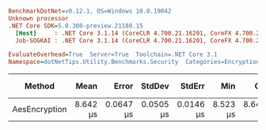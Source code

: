 ``` ini

BenchmarkDotNet=v0.12.1, OS=Windows 10.0.19042
Unknown processor
.NET Core SDK=5.0.300-preview.21180.15
  [Host]     : .NET Core 3.1.14 (CoreCLR 4.700.21.16201, CoreFX 4.700.21.16208), X64 RyuJIT
  Job-SOGKAI : .NET Core 3.1.14 (CoreCLR 4.700.21.16201, CoreFX 4.700.21.16208), X64 RyuJIT

EvaluateOverhead=True  Server=True  Toolchain=.NET Core 3.1  
Namespace=dotNetTips.Utility.Benchmarks.Security  Categories=EncryptionHelper  

```
|        Method |     Mean |     Error |    StdDev |    StdErr |      Min |       Q1 |   Median |       Q3 |      Max |      Op/s | CI99.9% Margin | Iterations | Kurtosis | MValue | Skewness | Rank | LogicalGroup | Baseline | Code Size |  Gen 0 |  Gen 1 | Gen 2 | Allocated |
|-------------- |---------:|----------:|----------:|----------:|---------:|---------:|---------:|---------:|---------:|----------:|---------------:|-----------:|---------:|-------:|---------:|-----:|------------- |--------- |----------:|-------:|-------:|------:|----------:|
| AesEncryption | 8.642 μs | 0.0647 μs | 0.0505 μs | 0.0146 μs | 8.523 μs | 8.649 μs | 8.660 μs | 8.669 μs | 8.680 μs | 115,707.4 |      0.0647 μs |      12.00 |    3.491 |  2.000 |   -1.442 |    1 |            * |       No |   2.62 KB | 2.0294 | 0.0153 |     - |  18.84 KB |
